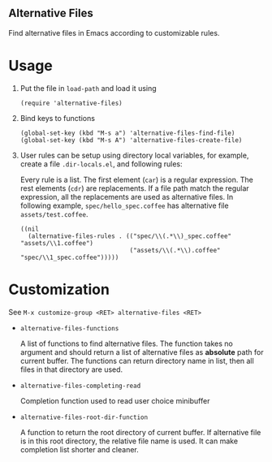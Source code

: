 Alternative Files
-----------------

Find alternative files in Emacs according to customizable rules.

Usage
=====

1.  Put the file in `load-path` and load it using

        (require 'alternative-files)

2.  Bind keys to functions

        (global-set-key (kbd "M-s a") 'alternative-files-find-file)
        (global-set-key (kbd "M-s A") 'alternative-files-create-file)

3.  User rules can be setup using directory local variables, for example,
    create a file `.dir-locals.el`, and following rules:
    
    Every rule is a list. The first element (`car`) is a regular
    expression. The rest elements (`cdr`) are replacements. If a file path
    match the regular expression, all the replacements are used as alternative
    files. In following example, `spec/hello_spec.coffee` has alternative file
    `assets/test.coffee`.
    
        ((nil
          (alternative-files-rules . (("spec/\\(.*\\)_spec.coffee" "assets/\\1.coffee")
                                      ("assets/\\(.*\\).coffee" "spec/\\1_spec.coffee")))))

Customization
=============

See `M-x customize-group <RET> alternative-files <RET>`

- `alternative-files-functions`

  A list of functions to find alternative files. The function takes no argument
  and should return a list of alternative files as **absolute** path for current
  buffer. The functions can return directory name in list, then all files in
  that directory are used.

- `alternative-files-completing-read`

  Completion function used to read user choice minibuffer
  
- `alternative-files-root-dir-function`

  A function to return the root directory of current buffer. If alternative
  file is in this root directory, the relative file name is used. It can make
  completion list shorter and cleaner.
